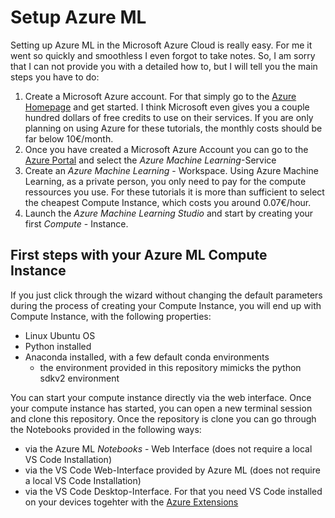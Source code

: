 # Setup Azure ML
Setting up Azure ML in the Microsoft Azure Cloud is really easy. For me it went so quickly and smoothless I even forgot to take notes. So, I am sorry that I can not provide you with a detailed how to, but I will tell you the main steps you have to do:

1. Create a Microsoft Azure account. For that simply go to the [Azure Homepage](https://azure.microsoft.com/en-us/) and get started. I think Microsoft even gives you a couple hundred dollars of free credits to use on their services. If you are only planning on using Azure for these tutorials, the monthly costs should be far below 10€/month.
2. Once you have created a Microsoft Azure Account you can go to the [Azure Portal](portal.azure.com) and select the *Azure Machine Learning*-Service
3. Create an *Azure Machine Learning* - Workspace. Using Azure Machine Learning, as a private person, you only need to pay for the compute ressources you use. For these tutorials it is more than sufficient to select the cheapest Compute Instance, which costs you around 0.07€/hour.
4. Launch the *Azure Machine Learning Studio* and start by creating your first *Compute* - Instance.

## First steps with your Azure ML Compute Instance
If you just click through the wizard without changing the default parameters during the process of creating your Compute Instance, you will end up with Compute Instance, with the following properties:

* Linux Ubuntu OS
* Python installed
* Anaconda installed, with a few default conda environments
    - the environment provided in this repository mimicks the python sdkv2 environment

You can start your compute instance directly via the web interface. Once your compute instance has started, you can open a new terminal session and clone this repository. Once the repository is clone you can go through the Notebooks provided in the following ways:
* via the Azure ML *Notebooks* - Web Interface (does not require a local VS Code Installation)
* via the VS Code Web-Interface provided by Azure ML (does not require a local VS Code Installation)
* via the VS Code Desktop-Interface. For that you need VS Code installed on your devices togehter with the [Azure Extensions](https://code.visualstudio.com/docs/azure/extensions)